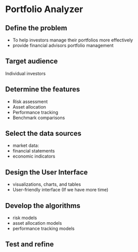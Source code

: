 # Portfolio Analyzer

## Define the problem

- To help investors manage their portfolios more effectively 
- provide financial advisors portfolio management

## Target audience

Individual investors

## Determine the features

- Risk assessment
- Asset allocation
- Performance tracking
- Benchmark comparisons

## Select the data sources

- market data:
- financial statements
- economic indicators

## Design the User Interface

- visualizations, charts, and tables
- User-friendly interface (If we have more time)

## Develop the algorithms

- risk models
- asset allocation models
- performance tracking models

## Test and refine
